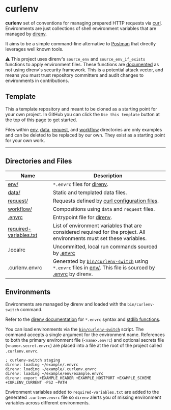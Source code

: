 # curlenv

**curlenv** set of conventions for managing prepared HTTP requests via [curl](https://curl.se).
Environments are just collections of shell environment variables that are managed by [direnv](https://direnv.net).

It aims to be a simple command-line alternative to [Postman](https://www.postman.com) that directly leverages well known tools.

⚠️  This project uses direnv's `source_env` and `source_env_if_exists` functions to apply environment files. These functions are [documented](https://direnv.net/man/direnv-stdlib.1.html) as not using direnv's security framework. This is a potential attack vector, and means you must trust repository committers and audit changes to environments in contributions.

## Template

This a template repository and meant to be cloned as a starting point for your own project. In GitHub you can click the
`Use this template` button at the top of this page to get started.

Files within [env](env), [data](data), [request](request), and [workflow](workflow) directories are only examples and
can be deleted to be replaced by our own. They exist as a starting point for your own work.

---

## Directories and Files

| Name              | Description                                                                           |
| ----------------       | -----------------------------------                                                   |
| [env/](env)             | `*.envrc` files for [direnv](https://direnv.net).                                     |
| [data/](data)           | Static and templated data files.                                                      |
| [request/](request)     | Requests defined by [curl configuration files](https://curl.se/docs/manpage.html#-K). |
| [workflow/](workflow) | Compositions using `data` and `request` files.                                        |
| [.envrc](.envrc) | Entrypoint file for [direnv](https://direnv.net). |
| [required-variables.txt](required-variables.txt) | List of environment variables that are considered required for the project. All environments must set these variables. |
| .localrc | Uncommitted, local run commands sourced by [.envrc](.envrc) |
| .curlenv.envrc | Generated by [`bin/curlenv-switch`](bin/curlenv-switch) using `*.envrc` files in [env/](env). This file is sourced by [.envrc](.envrc) by direnv. |

## Environments

Environments are managed by direnv and loaded with the `bin/curlenv-switch` command.

Refer to the [direnv documentation](https://direnv.net/man/direnv.1.html) for `*.envrc` syntax and [stdlib
functions](https://direnv.net/man/direnv-stdlib.1.html).

You can load environments via the [`bin/curlenv-switch`](bin/curlenv-switch) script. The command accepts a single argument for the environment name. References to both the primary environment file (`<name>.envrc`) and optional secrets file (`<name>.secret.envrc`) are placed into a file at the root of the project called `.curlenv.envrc`.

```
; curlenv-switch staging
direnv: loading ~/example/.envrc
direnv: loading ~/example/.curlenv.envrc
direnv: loading ~/example/env/example.envrc
direnv: export +EXAMPLE_HEADER +EXAMPLE_HOSTPORT +EXAMPLE_SCHEME +CURLENV_CURRENT -PS2 ~PATH
```

Environment variables added to `required-variables.txt` are added to the generated `.curlenv.envrc` file so `direnv`
alerts you of missing environment variables across different environments.
